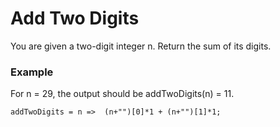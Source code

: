 # Add Two Digits


You are given a two-digit integer n. Return the sum of its digits.


### Example

For n = 29, the output should be addTwoDigits(n) = 11.

```
addTwoDigits = n =>  (n+"")[0]*1 + (n+"")[1]*1;
```